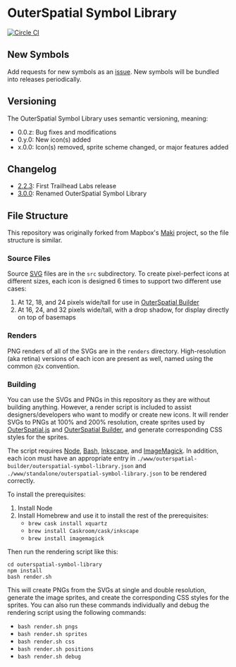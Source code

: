 # OuterSpatial Symbol Library

[![Circle CI](https://circleci.com/gh/trailheadlabs/outerspatial-symbol-library.svg?style=svg)](https://circleci.com/gh/trailheadlabs/outerspatial-symbol-library)

## New Symbols

Add requests for new symbols as an [issue](https://github.com/trailheadlabs/outerspatial-symbol-library/issues/new). New symbols will be bundled into releases periodically.

## Versioning

The OuterSpatial Symbol Library uses semantic versioning, meaning:

* 0.0.z: Bug fixes and modifications
* 0.y.0: New icon(s) added
* x.0.0: Icon(s) removed, sprite scheme changed, or major features added

## Changelog

- [2.2.3](https://github.com/trailheadlabs/outerspatial-symbol-library/releases/tag/2.2.3): First Trailhead Labs release
- [3.0.0](https://github.com/trailheadlabs/outerspatial-symbol-library/releases/tag/3.0.0): Renamed OuterSpatial Symbol Library

## File Structure

This repository was originally forked from Mapbox's [Maki](https://github.com/mapbox/maki) project, so the file structure is similar.

### Source Files

Source [SVG](http://en.wikipedia.org/wiki/Scalable_Vector_Graphics) files are in the `src` subdirectory. To create pixel-perfect icons at different sizes, each icon is designed 6 times to support two different use cases:

1. At 12, 18, and 24 pixels wide/tall for use in [OuterSpatial Builder](https://github.com/trailheadlabs/outerspatial-builder/)
2. At 16, 24, and 32 pixels wide/tall, with a drop shadow, for display directly on top of basemaps

### Renders

PNG renders of all of the SVGs are in the `renders` directory. High-resolution (aka retina) versions of each icon are present as well, named using the common `@2x` convention.

### Building

You can use the SVGs and PNGs in this repository as they are without building anything. However, a render script is included to assist designers/developers who want to modify or create new icons. It will render SVGs to PNGs at 100% and 200% resolution, create sprites used by [OuterSpatial.js](https://github.com/trailheadlabs/outerspatial.js) and [OuterSpatial Builder](https://github.com/trailheadlabs/outerspatial-builder), and generate corresponding CSS styles for the sprites.

The script requires [Node](https://nodejs.org), [Bash](http://www.gnu.org/software/bash/bash.html), [Inkscape](http://inkscape.org), and [ImageMagick](http://www.imagemagick.org/). In addition, each icon must have an appropriate entry in `./www/outerspatial-builder/outerspatial-symbol-library.json` and `./www/standalone/outerspatial-symbol-library.json` to be rendered correctly.

To install the prerequisites:

1. Install Node
2. Install Homebrew and use it to install the rest of the prerequisites:
   - `brew cask install xquartz`
   - `brew install Caskroom/cask/inkscape`
   - `brew install imagemagick`

Then run the rendering script like this:

```
cd outerspatial-symbol-library
npm install
bash render.sh
```

This will create PNGs from the SVGs at single and double resolution, generate the image sprites, and create the corresponding CSS styles for the sprites. You can also run these commands individually and debug the rendering script using the following commands:

- `bash render.sh pngs`
- `bash render.sh sprites`
- `bash render.sh css`
- `bash render.sh positions`
- `bash render.sh debug`
